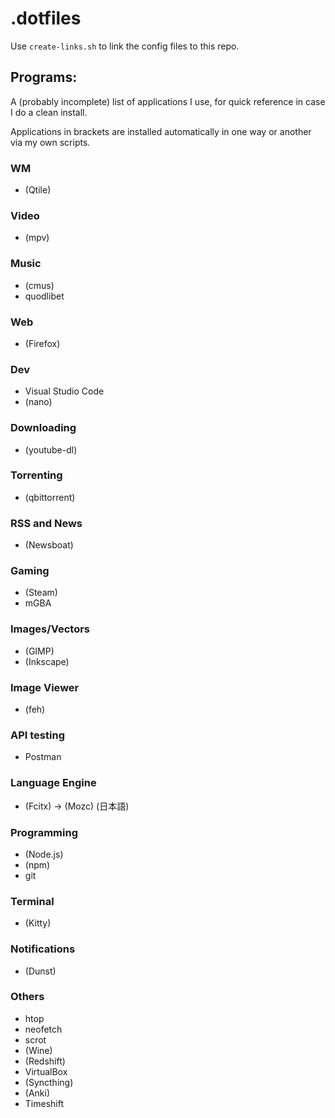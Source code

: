 # .dotfiles

Use `create-links.sh` to link the config files to this repo.

## Programs:
A (probably incomplete) list of applications I use, for quick reference in case I do a clean install.

Applications in brackets are installed automatically in one way or another via my own scripts.

### WM

- (Qtile)

### Video

- (mpv)

### Music

- (cmus)
- quodlibet

### Web

- (Firefox)

### Dev

- Visual Studio Code
- (nano)

### Downloading

- (youtube-dl)

### Torrenting

- (qbittorrent)

### RSS and News

- (Newsboat)

### Gaming

- (Steam)
- mGBA

### Images/Vectors

- (GIMP)
- (Inkscape)

### Image Viewer

- (feh)

### API testing

- Postman

### Language Engine

- (Fcitx) -> (Mozc) (日本語)

### Programming

- (Node.js)
- (npm)
- git

### Terminal

- (Kitty)

### Notifications

- (Dunst)

### Others

- htop
- neofetch
- scrot
- (Wine)
- (Redshift)
- VirtualBox
- (Syncthing)
- (Anki)
- Timeshift
